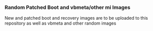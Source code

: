 ### Random Patched Boot and vbmeta/other mi Images
New and patched boot and recovery images are to be uploaded to this repository as well as vbmeta and other random images
